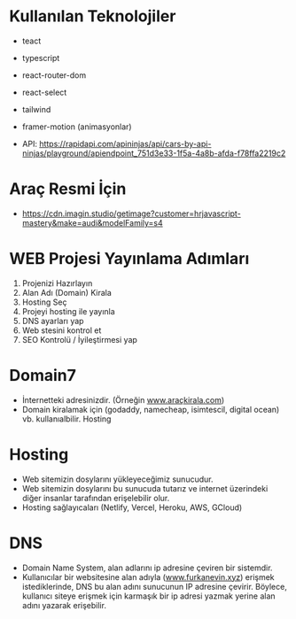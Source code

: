 # Kullanılan Teknolojiler

- teact
- typescript

- react-router-dom
- react-select
- tailwind
- framer-motion (animasyonlar)
- API: https://rapidapi.com/apininjas/api/cars-by-api-ninjas/playground/apiendpoint_751d3e33-1f5a-4a8b-afda-f78ffa2219c2

# Araç Resmi İçin

- https://cdn.imagin.studio/getimage?customer=hrjavascript-mastery&make=audi&modelFamily=s4

# WEB Projesi Yayınlama Adımları

1. Projenizi Hazırlayın
2. Alan Adı (Domain) Kirala
3. Hosting Seç
4. Projeyi hosting ile yayınla
5. DNS ayarları yap
6. Web stesini kontrol et
7. SEO Kontrolü / İyileştirmesi yap

# Domain7

- İnternetteki adresinizdir. (Örneğin www.araçkirala.com)
- Domain kiralamak için (godaddy, namecheap, isimtescil, digital ocean) vb. kullanıalbilir.
  Hosting

# Hosting

- Web sitemizin dosylarını yükleyeceğimiz sunucudur.
- Web sitemizin dosylarını bu sunucuda tutarız ve internet üzerindeki diğer insanlar tarafından erişelebilir olur.
- Hosting sağlayıcaları (Netlify, Vercel, Heroku, AWS, GCloud)

# DNS

- Domain Name System, alan adlarını ip adresine çeviren bir sistemdir.
- Kullanıcılar bir websitesine alan adıyla (www.furkanevin.xyz) erişmek istediklerinde, DNS bu alan adını sunucunun IP adresine çevirir. Böylece, kullanıcı siteye erişmek için karmaşık bir ip adresi yazmak yerine alan adını yazarak erişebilir.
